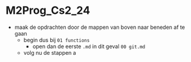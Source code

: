 # M2Prog_Cs2_24

- maak de opdrachten door de mappen van boven naar beneden af te gaan
    - begin dus bij `01 functions`
        - open dan de eerste `.md` in dit geval `00 git.md`
    - volg nu de stappen
    a